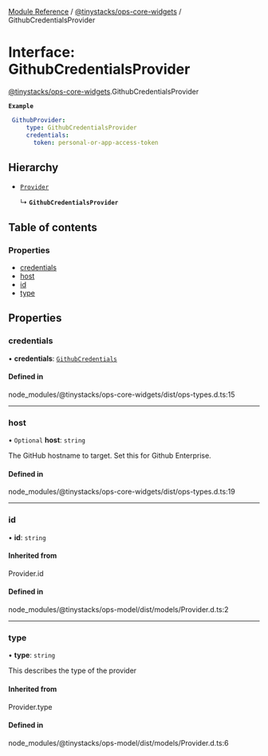 [Module Reference](../modules.md) / [@tinystacks/ops-core-widgets](../modules/tinystacks_ops_core_widgets.md) / GithubCredentialsProvider

# Interface: GithubCredentialsProvider

[@tinystacks/ops-core-widgets](../modules/tinystacks_ops_core_widgets.md).GithubCredentialsProvider

**`Example`**

```yaml
 GithubProvider:
     type: GithubCredentialsProvider
     credentials:
       token: personal-or-app-access-token
```

## Hierarchy

- [`Provider`](../modules/tinystacks_ops_model.md#provider)

  ↳ **`GithubCredentialsProvider`**

## Table of contents

### Properties

- [credentials](tinystacks_ops_core_widgets.GithubCredentialsProvider.md#credentials)
- [host](tinystacks_ops_core_widgets.GithubCredentialsProvider.md#host)
- [id](tinystacks_ops_core_widgets.GithubCredentialsProvider.md#id)
- [type](tinystacks_ops_core_widgets.GithubCredentialsProvider.md#type)

## Properties

### credentials

• **credentials**: [`GithubCredentials`](tinystacks_ops_core_widgets.GithubCredentials.md)

#### Defined in

node_modules/@tinystacks/ops-core-widgets/dist/ops-types.d.ts:15

___

### host

• `Optional` **host**: `string`

The GitHub hostname to target.  Set this for Github Enterprise.

#### Defined in

node_modules/@tinystacks/ops-core-widgets/dist/ops-types.d.ts:19

___

### id

• **id**: `string`

#### Inherited from

Provider.id

#### Defined in

node_modules/@tinystacks/ops-model/dist/models/Provider.d.ts:2

___

### type

• **type**: `string`

This describes the type of the provider

#### Inherited from

Provider.type

#### Defined in

node_modules/@tinystacks/ops-model/dist/models/Provider.d.ts:6

